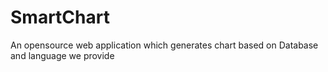 # SmartChart
An opensource web application which generates chart based on Database and language we provide 
